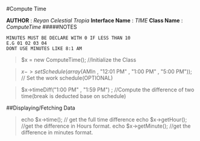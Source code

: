#Compute Time


**AUTHOR** 			: *Reyan Celestial Tropia*
**Interface Name** 	: *TIME*
**Class Name** 		: *ComputeTime*
#####NOTES

	MINUTES MUST BE DECLARE WITH 0 IF LESS THAN 10
	E.G 01 02 03 04
	DONT USE MINUTES LIKE 8:1 AM

>$x = new ComputeTime(); //Initialize the Class

>$x->setSchedule(array($AMIn , "12:01 PM" , "1:00 PM" , "5:00 PM")); // Set the work schedule(OPTIONAL)

>$x->timeDiff("1:00 PM" , "1:59 PM") ; //Compute the difference of two time(break is deducted base on schedule)


##Displaying/Fetching Data
> echo $x->time(); // get the full time difference
> echo $x->getHour(); //get the difference in Hours format.
> echo $x->getMinute(); //get the difference in minutes format.
